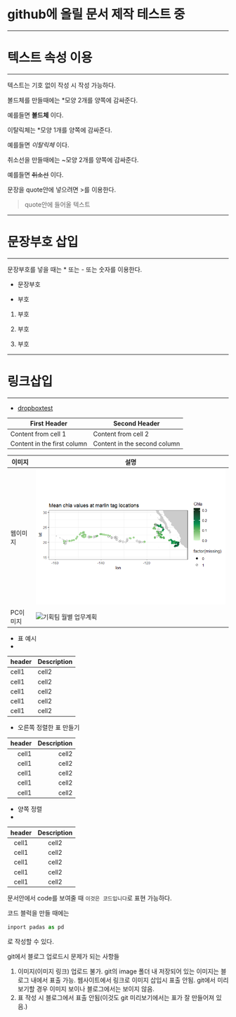 <!--HEADING-->

# github에 올릴 문서 제작 테스트 중

<!--line-->
---
# 텍스트 속성 이용
---
<!--텍스트 속성 이용-->

텍스트는 기호 없이 작성 시 작성 가능하다.

볼드체를 만들때에는 \*모양 2개를 양쪽에 감싸준다.

예를들면 **볼드체** 이다.

이탈릭체는 \*모양 1개를 양쪽에 감싸준다.

예를들면 *이탈릭체* 이다.

취소선을 만들때에는 ~모양 2개를 양쪽에 감싸준다.

예를들면 ~~취소선~~ 이다.

문장을 quote안에 넣으려면 >를 이용한다.

> quote안에 들어올 텍스트

---
# 문장부호 삽입
---
문장부호를 넣을 때는 \* 또는 - 또는 숫자를 이용한다.

- 문장부호
* 부호
1. 부호
2) 부호
3. 부호

---
# 링크삽입
---

<!--링크 삽입-->

- [dropboxtest](https://paper.dropbox.com/doc/2021.04.08--BIwSkR61tBwpoThD_BsQRC8xAg-e2y6gqlg27PnbWfn9Kwd6)

<!--이미지 삽입-->


First Header | Second Header
------------ | -------------
Content from cell 1 | Content from cell 2
Content in the first column | Content in the second column




이미지|설명                                                                       
------|-------------------------------------------------------------------------- 
웹이미지|![이미지 예시](https://github.com/seadatalab/sealab/raw/master/tysong/use_xtractomatic_files/figure-gfm/unnamed-chunk-11-1.png) 
PC이미지 |![기획팀 월별 업무계획](https://user-images.githubusercontent.com/82485659/114659226-2a612c80-9d2e-11eb-8643-4f528c837b77.jpg)




<!--표 삽입-->

- 표 예시
- 
| header | Description |
| ------ | ----------- |
| cell1 | cell2 |
| cell1 | cell2 |
| cell1 | cell2 |
| cell1 | cell2 |
| cell1 | cell2 |

<!--표에서 정렬-->

- 오른쪽 정렬한 표 만들기


| header | Description |
| -----: | ----------: |
|  cell1 |       cell2 |
|  cell1 |       cell2 |
|  cell1 |       cell2 |
|  cell1 |       cell2 |
|  cell1 |       cell2 |

- 양쪽 정렬
- 
|header|Description|
|:--:|:--:|
|cell1|cell2|
|cell1|cell2|
|cell1|cell2|
|cell1|cell2|
|cell1|cell2|

<!--문서 안에서 code 보여주기-->

문서안에서 code를 보여줄 때 `이것은 코드입니다`로 표현 가능하다.

코드 블럭을 만들 때에는

```py
inport padas as pd
```

로 작성할 수 있다.


git에서 블로그 업로드시 문제가 되는 사항들
1. 이미지(이미지 링크) 업로드 불가. git의 image 폴더 내 저장되어 있는 이미지는 블로그 내에서 표출 가능. 웹사이트에서 링크로 이미지 삽입시 표출 안됨. git에서 미리보기할 경우 이미지 보이나 블로그에서는 보이지 않음.
2. 표 작성 시 블로그에서 표출 안됨(이것도 git 미리보기에서는 표가 잘 만들어져 있음.)
